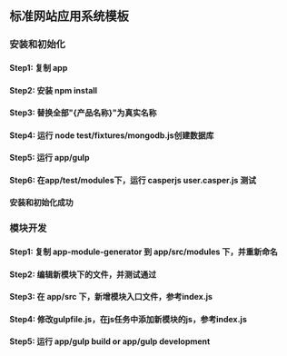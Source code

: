 ## 标准网站应用系统模板

### 安装和初始化
#### Step1: 复制 app
#### Step2: 安装 npm install
#### Step3: 替换全部"{产品名称}"为真实名称
#### Step4: 运行 node test/fixtures/mongodb.js创建数据库
#### Step5: 运行 app/gulp
#### Step6: 在app/test/modules下，运行 casperjs user.casper.js 测试
#### 安装和初始化成功

### 模块开发
#### Step1: 复制 app-module-generator 到 app/src/modules 下，并重新命名
#### Step2: 编辑新模块下的文件，并测试通过
#### Step3: 在 app/src 下，新增模块入口文件，参考index.js
#### Step4: 修改gulpfile.js，在js任务中添加新模块的js，参考index.js
#### Step5: 运行 app/gulp build or app/gulp development

